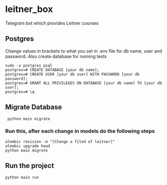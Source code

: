 # leitner_box
Telegram bot which provides Leitner courses


## Postgres
Change values in brackets to what you set in .env file for db name, user and password.
Also create database for running tests
```commandline
sudo -u postgres psql
postgres=# CREATE DATABASE [your db name];
postgres=# CREATE USER [your db user] WITH PASSWORD [your db password];
postgres=# GRANT ALL PRIVILEGES ON DATABASE [your db name] TO [your db user];
postgres=# \q
```

## Migrate Database
```angular2html
 python main migrate
```
### Run this, after each change in models do the following steps 
```angular2html
alembic revision -m "[Change a filed of leitner]"
alembic upgrade head
python main migrate
```

## Run the project
```angular2html
python main run
```
